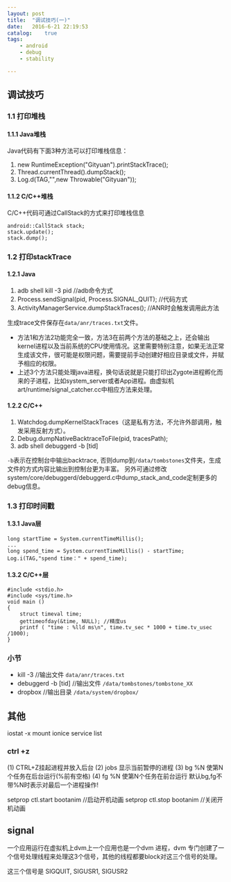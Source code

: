 ```yaml
---
layout: post
title:  "调试技巧(一)"
date:   2016-6-21 22:19:53
catalog:    true
tags:
    - android
    - debug
    - stability

---
```


## 调试技巧

### 1.1 打印堆栈

#### 1.1.1 Java堆栈

Java代码有下面3种方法可以打印堆栈信息：

1. new RuntimeException("Gityuan").printStackTrace();
2. Thread.currentThread().dumpStack(); 
3. Log.d(TAG,"",new Throwable("Gityuan"));

#### 1.1.2 C/C++堆栈

C/C++代码可通过CallStack的方式来打印堆栈信息

    android::CallStack stack;
    stack.update();
    stack.dump();

### 1.2 打印stackTrace

#### 1.2.1 Java

1. adb shell kill -3 pid  //adb命令方式
2. Process.sendSignal(pid, Process.SIGNAL_QUIT);  //代码方式
3. ActivityManagerService.dumpStackTraces();   //ANR时会触发调用此方法

生成trace文件保存在`data/anr/traces.txt`文件。

- 方法1和方法2功能完全一致，方法3在前两个方法的基础之上，还会输出kernel进程以及当前系统的CPU使用情况。这里需要特别注意，如果无法正常生成该文件，很可能是权限问题，需要提前手动创建好相应目录或文件，并赋予相应的权限。
- 上述3个方法只能处理java进程，换句话说就是只能打印出Zygote进程孵化而来的子进程，比如system_server或者App进程。由虚拟机art/runtime/signal_catcher.cc中相应方法来处理。


#### 1.2.2 C/C++

1. Watchdog.dumpKernelStackTraces（这是私有方法，不允许外部调用，触发采用反射方式）。  
2. Debug.dumpNativeBacktraceToFile(pid, tracesPath);
3. adb shell debuggerd -b [tid]

`-b`表示在控制台中输出backtrace, 否则dump到`/data/tombstones`文件夹，生成文件的方式内容比输出到控制台更为丰富。
另外可通过修改system/core/debuggerd/debuggerd.c中dump_stack_and_code定制更多的debug信息。


### 1.3 打印时间戳

#### 1.3.1 Java层

	long startTime = System.currentTimeMillis();
	...
	long spend_time = System.currentTimeMillis() - startTime;
	Log.i(TAG,"spend time：" + spend_time);

#### 1.3.2 C/C++层

	#include <stdio.h>
	#include <sys/time.h>
	void main ()
	{
	    struct timeval time;
	    gettimeofday(&time, NULL); //精度us
	    printf ( "time : %lld ms\n", time.tv_sec * 1000 + time.tv_usec /1000);
	}
	
	
	
### 小节

- kill -3  //输出文件 `data/anr/traces.txt`
- debuggerd -b [tid] //输出文件 `/data/tombstones/tombstone_XX`
- dropbox //输出目录  `/data/system/dropbox/`


## 其他

iostat -x
mount
ionice
service list


### ctrl +z

(1) CTRL+Z挂起进程并放入后台
(2) jobs 显示当前暂停的进程
(3) bg %N 使第N个任务在后台运行(%前有空格)
(4) fg %N 使第N个任务在前台运行
默认bg,fg不带%N时表示对最后一个进程操作!


setprop ctl.start bootanim //启动开机动画
setprop ctl.stop bootanim  //关闭开机动画



## signal

一个应用运行在虚拟机上dvm上一个应用也是一个dvm 进程，dvm 专门创建了一个信号处理线程来处理这3个信号，其他的线程都要block对这三个信号的处理。

这三个信号是 SIGQUIT, SIGUSR1, SIGUSR2
